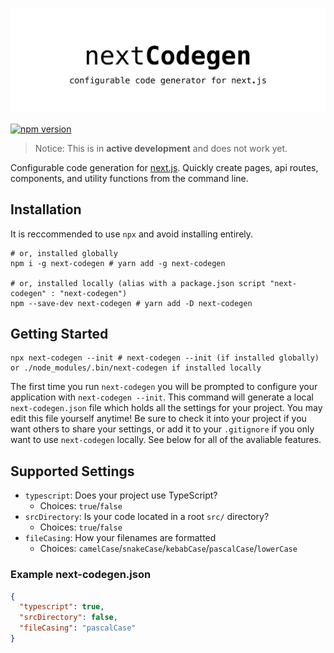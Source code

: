 ![next-codegen](./banner.png)

[![npm version](https://badge.fury.io/js/next-codegen.svg)](https://badge.fury.io/js/next-codegen)

> Notice: This is in **active development** and does not work yet.

Configurable code generation for [next.js](https://nextjs.org). Quickly create pages, api routes, components, and utility functions from the command line.

## Installation

It is reccommended to use `npx` and avoid installing entirely.

```shell
# or, installed globally
npm i -g next-codegen # yarn add -g next-codegen

# or, installed locally (alias with a package.json script "next-codegen" : "next-codegen")
npm --save-dev next-codegen # yarn add -D next-codegen
```

## Getting Started

```shell
npx next-codegen --init # next-codegen --init (if installed globally) or ./node_modules/.bin/next-codegen if installed locally
```

The first time you run `next-codegen` you will be prompted to configure your application with `next-codegen --init`. This command will generate a local `next-codegen.json` file which holds all the settings for your project. You may edit this file yourself anytime! Be sure to check it into your project if you want others to share your settings, or add it to your `.gitignore` if you only want to use `next-codegen` locally. See below for all of the avaliable features.

## Supported Settings

- `typescript`: Does your project use TypeScript?
  - Choices: `true`/`false`
- `srcDirectory`: Is your code located in a root `src/` directory?
  - Choices: `true`/`false`
- `fileCasing`: How your filenames are formatted
  - Choices: `camelCase`/`snakeCase`/`kebabCase`/`pascalCase`/`lowerCase`

### Example next-codegen.json

```json
{
  "typescript": true,
  "srcDirectory": false,
  "fileCasing": "pascalCase"
}
```
